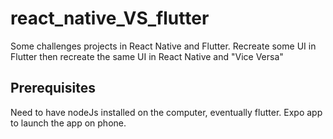 # react_native_VS_flutter

Some challenges projects in React Native and Flutter. Recreate some UI in Flutter then recreate the same UI in React Native and "Vice Versa"

## Prerequisites

Need to have nodeJs installed on the computer, eventually flutter.
Expo app to launch the app on phone.
